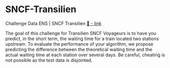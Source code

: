 # SNCF-Transilien
Challenge Data ENS | SNCF Transilien
[🔗 - link](https://challengedata.ens.fr/participants/challenges/166/)

The goal of this challenge for Transilien SNCF Voyageurs is to have you predict, in the short term, the waiting time for a train located two stations upstream.
To evaluate the performance of your algorithm, we propose predicting the difference between the theoretical waiting time and the actual waiting time at each station over several days. Be careful, cheating is not possible as the test data is disjointed.

